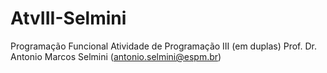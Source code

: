 # AtvIII-Selmini
Programação Funcional Atividade de Programação III (em duplas) Prof. Dr. Antonio Marcos Selmini (antonio.selmini@espm.br)
